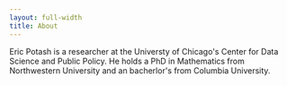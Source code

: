 ```yaml
---
layout: full-width
title: About
---
```


Eric Potash is a researcher at the Universty of Chicago's Center for Data Science and Public Policy. He holds a PhD in Mathematics from Northwestern University and an bacherlor's from Columbia University.
